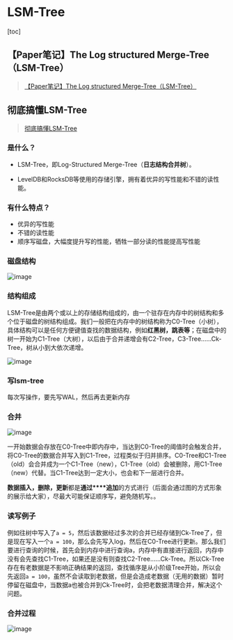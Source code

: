 # LSM-Tree

[toc]



## 【Paper笔记】The Log structured Merge-Tree（LSM-Tree）

> [【Paper笔记】The Log structured Merge-Tree（LSM-Tree）  ](https://kernelmaker.github.io/lsm-tree)

## 彻底搞懂LSM-Tree

> [彻底搞懂LSM-Tree](https://mp.weixin.qq.com/s/2Njngm52jNOo0nu50TvRyQ)

### 是什么？

- LSM-Tree，即Log-Structured Merge-Tree（**日志结构合并树**）。

- LevelDB和RocksDB等使用的存储引擎，拥有着优异的写性能和不错的读性能。

### 有什么特点？

- 优异的写性能
- 不错的读性能
- 顺序写磁盘，大幅度提升写的性能，牺牲一部分读的性能提高写性能

### 磁盘结构

![image](https://static.lovedata.net/21-06-07-4dc24c6f2bda17693df82ada49375934.png)

### 结构组成

LSM-Tree是由两个或以上的存储结构组成的，由一个驻存在内存中的树结构和多个位于磁盘的树结构组成。我们一般把在内存中的树结构称为C0-Tree（小树），具体结构可以是任何方便键值查找的数据结构，例如**红黑树，跳表等**；在磁盘中的树一开始为C1-Tree（大树），以后由于合并递增会有C2-Tree，C3-Tree……Ck-Tree，树从小到大依次递增。

![image](https://static.lovedata.net/21-06-07-6149b08557d2a7eb0004748f036db23b.png)



### 写lsm-tree

每次写操作，要先写WAL，然后再去更新内存

### 合并

![image](https://static.lovedata.net/21-06-07-4af8ac6f120a72a5b1f2ca6fe7686f49.png)

一开始数据会存放在C0-Tree中即内存中，当达到C0-Tree的阈值时会触发合并，将C0-Tree的数据合并写入到C1-Tree，过程类似于归并排序。C0-Tree和C1-Tree（old）会合并成为一个C1-Tree（new），C1-Tree（old）会被删除，用C1-Tree（new）代替。当C1-Tree达到一定大小，也会和下一层进行合并。

**数据插入，删除，更新**都是**通过****追加**的方式进行（后面会通过图的方式形象的展示给大家），尽最大可能保证顺序写，避免随机写。。



### 读写例子

例如往树中写入了`a = 5`，然后该数据经过多次的合并已经存储到Ck-Tree了，但是现在写入一个`a = 100`，那么会先写入log，然后在C0-Tree进行更新。那么我们要进行查询的时候，首先会到内存中进行查询a，内存中有直接进行返回，内存中没有会先查找C1-Tree，如果还是没有则查找C2-Tree……Ck-Tree。所以Ck-Tree存在有老数据是不影响正确结果的返回，查找循序是从小阶级Tree开始，所以会先返回`a = 100`，虽然不会读取到老数据，但是会造成老数据（无用的数据）暂时停留在磁盘中，当数据a也被合并到Ck-Tree时，会把老数据清理合并，解决这个问题。



### 合并过程

![image](https://static.lovedata.net/21-06-07-90ce05c8ab77cfc7e27763d8d2a46055.png)





